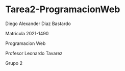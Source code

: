 # Tarea2-ProgramacionWeb

Diego Alexander Diaz Bastardo

Matricula 2021-1490

Programacion Web

Profesor Leonardo Tavarez

Grupo 2
